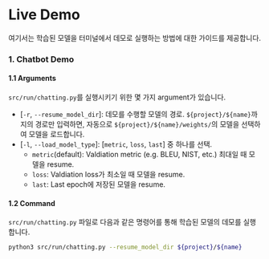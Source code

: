 # Live Demo
여기서는 학습된 모델을 터미널에서 데모로 실행하는 방법에 대한 가이드를 제공합니다.

### 1. Chatbot Demo
#### 1.1 Arguments
`src/run/chatting.py`를 실행시키기 위한 몇 가지 argument가 있습니다.
* [`-r`, `--resume_model_dir`]: 데모를 수행할 모델의 경로. `${project}/${name}`까지의 경로만 입력하면, 자동으로 `${project}/${name}/weights/`의 모델을 선택하여 모델을 로드합니다.
* [`-l`, `--load_model_type`]: [`metric`, `loss`, `last`] 중 하나를 선택.
    * `metric`(default): Valdiation metric (e.g. BLEU, NIST, etc.) 최대일 때 모델을 resume.
    * `loss`: Valdiation loss가 최소일 때 모델을 resume.
    * `last`: Last epoch에 저장된 모델을 resume.

#### 1.2 Command
`src/run/chatting.py` 파일로 다음과 같은 명령어를 통해 학습된 모델의 데모를 실행합니다.
```bash
python3 src/run/chatting.py --resume_model_dir ${project}/${name}
```